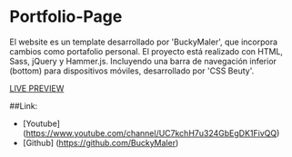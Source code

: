 # Portfolio-Page

El website es un template desarrollado por 'BuckyMaler', que incorpora cambios como portafolio personal. El proyecto está realizado con HTML, Sass, jQuery y Hammer.js. Incluyendo una barra de navegación inferior (bottom) para dispositivos móviles, desarrollado por 'CSS Beuty'.

[LIVE PREVIEW](http://buckymaler.com/global)

##Link:
* [Youtube] (https://www.youtube.com/channel/UC7kchH7u324GbEgDK1FivQQ)
* [Github] (https://github.com/BuckyMaler)
